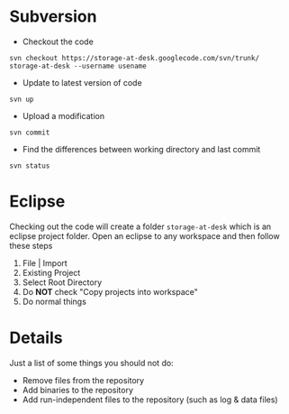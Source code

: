# Subversion #

  * Checkout the code
```
svn checkout https://storage-at-desk.googlecode.com/svn/trunk/ storage-at-desk --username usename
```
  * Update to latest version of code
```
svn up
```
  * Upload a modification
```
svn commit
```
  * Find the differences between working directory and last commit
```
svn status
```

# Eclipse #

Checking out the code will create a folder `storage-at-desk` which is an eclipse project folder.  Open an eclipse to any workspace and then follow these steps

  1. File | Import
  1. Existing Project
  1. Select Root Directory
  1. Do **NOT** check "Copy projects into workspace"
  1. Do normal things


# Details #

Just a list of some things you should not do:
  * Remove files from the repository
  * Add binaries to the repository
  * Add run-independent files to the repository (such as log & data files)